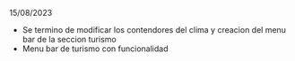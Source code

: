 15/08/2023 
- Se termino de modificar los contendores del clima y creacion del menu bar de la seccion turismo
- Menu bar de turismo con funcionalidad
